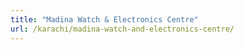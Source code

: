 ```yaml
---
title: "Madina Watch & Electronics Centre"
url: /karachi/madina-watch-and-electronics-centre/
---
```

